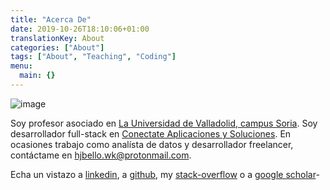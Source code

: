 ```yaml
---
title: "Acerca De"
date: 2019-10-26T18:10:06+01:00
translationKey: About
categories: ["About"]
tags: ["About", "Teaching", "Coding"]
menu:
  main: {}
---
```


![image](https://avatars2.githubusercontent.com/u/18718281?s=460&v=4 "Logo Title Text 1")

Soy profesor asociado en [La Universidad de Valladolid, campus Soria](https://campusdesoria.uva.es/). Soy desarrollador full-stack en [Conectate Aplicaciones y Soluciones](http://conectate-soluciones.com/). En ocasiones trabajo como analísta de datos y desarrollador freelancer, contáctame en hjbello.wk@protonmail.com.


Echa un vistazo a [linkedin](https://es.linkedin.com/in/hugo-j-bello-5b4650120), a [github](https://github.com/HugoJBello), my [stack-overflow](https://stackoverflow.com/users/7041393/hjbello) o a [google scholar](https://scholar.google.es/citations?user=JpjgRzsAAAAJ&hl=en)-


